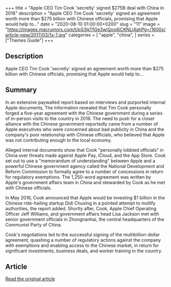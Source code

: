+++
title = "Apple CEO Tim Cook 'secretly' signed $275B deal with China in 2016"
description = "Apple CEO Tim Cook 'secretly' signed an agreement worth more than $275 billion with Chinese officials, promising that Apple would help to..."
date = "2020-08-10 01:00:00+0200"
slug = "11"
image = "https://images.macrumors.com/t/pS3jkTfGe3wiQoo6iCKNLl4ahPg=/1600x/article-new/2017/03/1x-1.jpg"
categories = [
    "apple",
    "china",
]
series = ["Themes Guide"]
+++

## Description

Apple CEO Tim Cook 'secretly' signed an agreement worth more than $275 billion with Chinese officials, promising that Apple would help to...

## Summary

In an extensive paywalled report based on interviews and purported internal Apple documents, The Information revealed that ‌Tim Cook‌ personally forged a five-year agreement with the Chinese government during a series of in-person visits to the country in 2016. The need to push for a closer alliance with the Chinese government reportedly came from a number of Apple executives who were concerned about bad publicity in China and the company's poor relationship with Chinese officials, who believed that Apple was not contributing enough to the local economy.

Alleged internal documents show that Cook "personally lobbied officials" in China over threats made against Apple Pay, iCloud, and the App Store. Cook set out to use a "memorandum of understanding" between Apple and a powerful Chinese government agency called the National Development and Reform Commission to formally agree to a number of concessions in return for regulatory exemptions. The 1,250-word agreement was written by Apple's government affairs team in China and stewarded by Cook as he met with Chinese officials.

In May 2016, Cook announced that Apple would be investing $1 billion in the Chinese ride-hailing startup Didi Chuxing in a pointed attempt to mollify authorities, the report added. Shortly after, Cook, Apple Chief Operating Officer Jeff Williams, and government affairs head Lisa Jackson met with senior government officials in Zhongnanhai, the central headquarters of the Communist Party of China.

Cook's negotiations led to the successful signing of the multibillion-dollar agreement, quashing a number of regulatory actions against the company with exemptions and enabling access to the Chinese market, in return for significant investments, business deals, and worker training in the country.

## Article

[Read the original article](https://www.macrumors.com/2021/12/07/apple-ceo-tim-cook-secret-deal-with-china/)